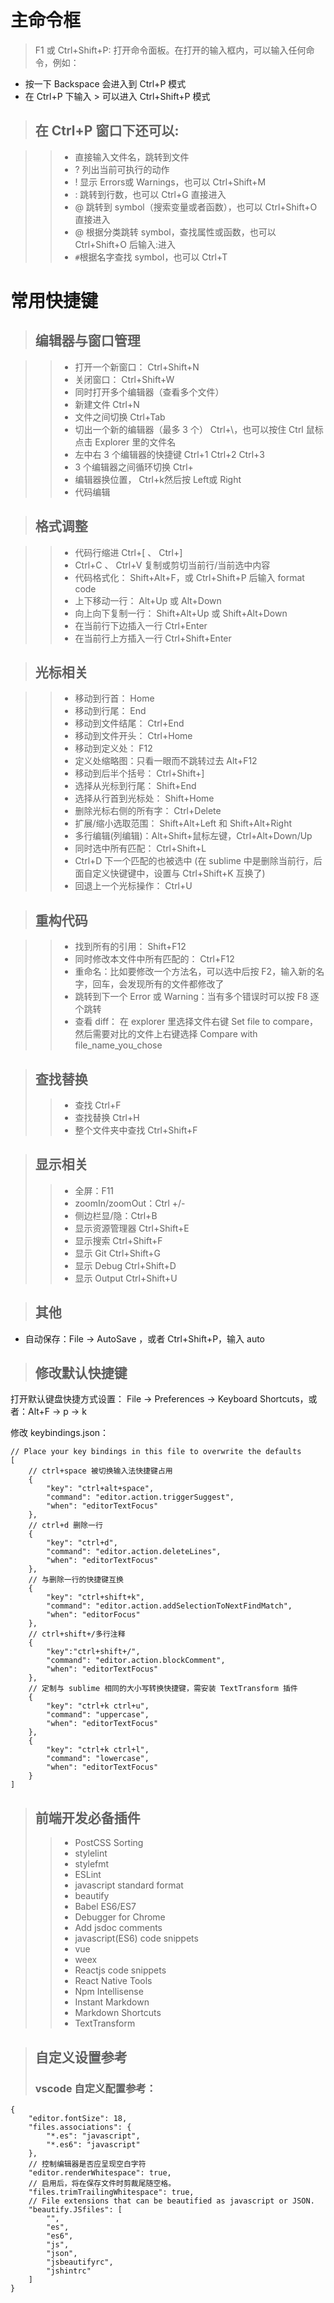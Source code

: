# 主命令框
>F1 或 Ctrl+Shift+P: 打开命令面板。在打开的输入框内，可以输入任何命令，例如：
* 按一下 Backspace 会进入到 Ctrl+P 模式
* 在 Ctrl+P 下输入 > 可以进入 Ctrl+Shift+P 模式

>## 在 Ctrl+P 窗口下还可以:

>>* 直接输入文件名，跳转到文件
>>* ? 列出当前可执行的动作
>>* ! 显示 Errors或 Warnings，也可以 Ctrl+Shift+M
>>* : 跳转到行数，也可以 Ctrl+G 直接进入
>>* @ 跳转到 symbol（搜索变量或者函数），也可以 Ctrl+Shift+O 直接进入
>>* @ 根据分类跳转 symbol，查找属性或函数，也可以 Ctrl+Shift+O 后输入:进入
>>* `#`根据名字查找 symbol，也可以 Ctrl+T

# 常用快捷键
> ## 编辑器与窗口管理

>>* 打开一个新窗口： Ctrl+Shift+N
>>* 关闭窗口： Ctrl+Shift+W
>>* 同时打开多个编辑器（查看多个文件）
>>* 新建文件 Ctrl+N
>>* 文件之间切换 Ctrl+Tab
>>* 切出一个新的编辑器（最多 3 个） Ctrl+\，也可以按住 Ctrl 鼠标点击 Explorer 里的文件名
>>* 左中右 3 个编辑器的快捷键 Ctrl+1 Ctrl+2 Ctrl+3
>>* 3 个编辑器之间循环切换 Ctrl+
>>* 编辑器换位置， Ctrl+k然后按 Left或 Right
>>* 代码编辑

>## 格式调整

>>* 代码行缩进 Ctrl+[ 、 Ctrl+]
>>* Ctrl+C 、 Ctrl+V 复制或剪切当前行/当前选中内容
>>* 代码格式化： Shift+Alt+F，或 Ctrl+Shift+P 后输入 format code
>>* 上下移动一行： Alt+Up 或 Alt+Down
>>* 向上向下复制一行： Shift+Alt+Up 或 Shift+Alt+Down
>>* 在当前行下边插入一行 Ctrl+Enter
>>* 在当前行上方插入一行 Ctrl+Shift+Enter

>## 光标相关

>>* 移动到行首： Home
>>* 移动到行尾： End
>>* 移动到文件结尾： Ctrl+End
>>* 移动到文件开头： Ctrl+Home
>>* 移动到定义处： F12
>>* 定义处缩略图：只看一眼而不跳转过去 Alt+F12
>>* 移动到后半个括号： Ctrl+Shift+]
>>* 选择从光标到行尾： Shift+End
>>* 选择从行首到光标处： Shift+Home
>>* 删除光标右侧的所有字： Ctrl+Delete
>>* 扩展/缩小选取范围： Shift+Alt+Left 和 Shift+Alt+Right
>>* 多行编辑(列编辑)：Alt+Shift+鼠标左键，Ctrl+Alt+Down/Up
>>* 同时选中所有匹配： Ctrl+Shift+L
>>* Ctrl+D 下一个匹配的也被选中 (在 sublime 中是删除当前行，后面自定义快键键中，设置与 Ctrl+Shift+K 互换了)
>>* 回退上一个光标操作： Ctrl+U

>## 重构代码

>>* 找到所有的引用： Shift+F12
>>* 同时修改本文件中所有匹配的： Ctrl+F12
>>* 重命名：比如要修改一个方法名，可以选中后按 F2，输入新的名字，回车，会发现所有的文件都修改了
>>* 跳转到下一个 Error 或 Warning：当有多个错误时可以按 F8 逐个跳转
>>* 查看 diff： 在 explorer 里选择文件右键 Set file to compare，然后需要对比的文件上右键选择 Compare with file_name_you_chose

>## 查找替换
>>* 查找 Ctrl+F
>>* 查找替换 Ctrl+H
>>* 整个文件夹中查找 Ctrl+Shift+F

>## 显示相关
>>* 全屏：F11
>>* zoomIn/zoomOut：Ctrl +/-
>>* 侧边栏显/隐：Ctrl+B
>>* 显示资源管理器 Ctrl+Shift+E
>>* 显示搜索 Ctrl+Shift+F
>>* 显示 Git Ctrl+Shift+G
>>* 显示 Debug Ctrl+Shift+D
>>* 显示 Output Ctrl+Shift+U

>## 其他
* 自动保存：File -> AutoSave ，或者 Ctrl+Shift+P，输入 auto

>## 修改默认快捷键
打开默认键盘快捷方式设置：
File -> Preferences -> Keyboard Shortcuts，或者：Alt+F -> p -> k

修改 keybindings.json：
```
// Place your key bindings in this file to overwrite the defaults
[
    // ctrl+space 被切换输入法快捷键占用
    {
        "key": "ctrl+alt+space",
        "command": "editor.action.triggerSuggest",
        "when": "editorTextFocus"
    },
    // ctrl+d 删除一行
    {
        "key": "ctrl+d",
        "command": "editor.action.deleteLines",
        "when": "editorTextFocus"
    },
    // 与删除一行的快捷键互换
    {
        "key": "ctrl+shift+k",
        "command": "editor.action.addSelectionToNextFindMatch",
        "when": "editorFocus"
    },
    // ctrl+shift+/多行注释
    {
        "key":"ctrl+shift+/",
        "command": "editor.action.blockComment",
        "when": "editorTextFocus"
    },
    // 定制与 sublime 相同的大小写转换快捷键，需安装 TextTransform 插件
    {
        "key": "ctrl+k ctrl+u",
        "command": "uppercase",
        "when": "editorTextFocus"
    },
    {
        "key": "ctrl+k ctrl+l",
        "command": "lowercase",
        "when": "editorTextFocus"
    }
]
```

>## 前端开发必备插件
>>* PostCSS Sorting
>>* stylelint
>>* stylefmt
>>* ESLint
>>* javascript standard format
>>* beautify
>>* Babel ES6/ES7
>>* Debugger for Chrome
>>* Add jsdoc comments
>>* javascript(ES6) code snippets
>>* vue
>>* weex
>>* Reactjs code snippets
>>* React Native Tools
>>* Npm Intellisense
>>* Instant Markdown
>>* Markdown Shortcuts
>>* TextTransform

>## 自定义设置参考
>### vscode 自定义配置参考：
```
{
    "editor.fontSize": 18,
    "files.associations": {
        "*.es": "javascript",
        "*.es6": "javascript"
    },
    // 控制编辑器是否应呈现空白字符
    "editor.renderWhitespace": true,
    // 启用后，将在保存文件时剪裁尾随空格。
    "files.trimTrailingWhitespace": true,
    // File extensions that can be beautified as javascript or JSON.
    "beautify.JSfiles": [
        "",
        "es",
        "es6",
        "js",
        "json",
        "jsbeautifyrc",
        "jshintrc"
    ]
}
```